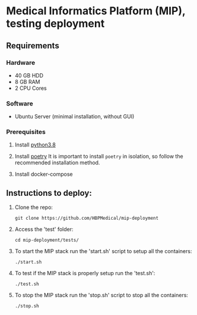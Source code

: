 # Medical Informatics Platform (MIP), testing deployment

## Requirements
### Hardware
* 40 GB HDD
* 8 GB RAM
* 2 CPU Cores

### Software
* Ubuntu Server (minimal installation, without GUI)

### Prerequisites

1. Install [python3.8](https://www.python.org/downloads/ "python3.8")

2. Install [poetry](https://python-poetry.org/ "poetry")
   It is important to install `poetry` in isolation, so follow the
   recommended installation method.

3. Install docker-compose


## Instructions to deploy:

1. Clone the repo:
    ```
    git clone https://github.com/HBPMedical/mip-deployment
    ```

2. Access the 'test' folder:
    ```
    cd mip-deployment/tests/
    ``` 

3. To start the MIP stack run the 'start.sh' script to setup all the containers:
    ```
    ./start.sh
    ```

4. To test if the MIP stack is properly setup run the 'test.sh':
    ```
    ./test.sh 
    ```
   
5. To stop the MIP stack run the 'stop.sh' script to stop all the containers:
    ```
    ./stop.sh
    ```